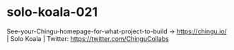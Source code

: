 # solo-koala-021
See-your-Chingu-homepage-for-what-project-to-build -> https://chingu.io/ | Solo Koala | Twitter: https://twitter.com/ChinguCollabs
